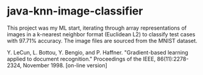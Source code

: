 # java-knn-image-classifier

This project was my ML start, iterating through array representations of images in a k-nearest neighbor format (Euclidean L2) to classify test cases with 97.71% accuracy.
The image files are sourced from the MNIST dataset.

Y. LeCun, L. Bottou, Y. Bengio, and P. Haffner. "Gradient-based learning applied to document recognition." Proceedings of the IEEE, 86(11):2278-2324, November 1998. [on-line version]
